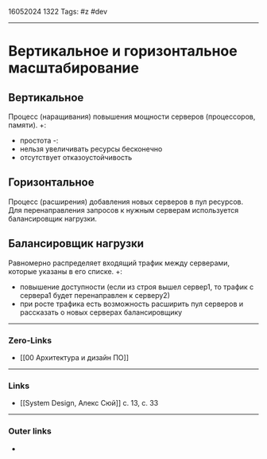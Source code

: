 16052024 1322
Tags: #z #dev

---
# Вертикальное и горизонтальное масштабирование

## Вертикальное

Процесс (наращивания) повышения мощности серверов (процессоров, памяти).
+:
- простота
-:
- нельзя увеличивать ресурсы бесконечно
- отсутствует отказоустойчивость
## Горизонтальное

Процесс (расширения) добавления новых серверов в пул ресурсов. Для перенаправления запросов к нужным серверам используется балансировщик нагрузки. 

## Балансировщик нагрузки

Равномерно распределяет входящий трафик между серверами, которые указаны в его списке.
+:
- повышение доступности (если из строя вышел сервер1, то трафик с сервера1 будет перенаправлен к серверу2)
- при росте трафика есть возможность расширить пул серверов и рассказать о новых серверах балансировщику


---
### Zero-Links
- [[00 Архитектура и дизайн ПО]]

---
### Links
- [[System Design, Алекс Сюй]] с. 13, с. 33

---
### Outer links
- 